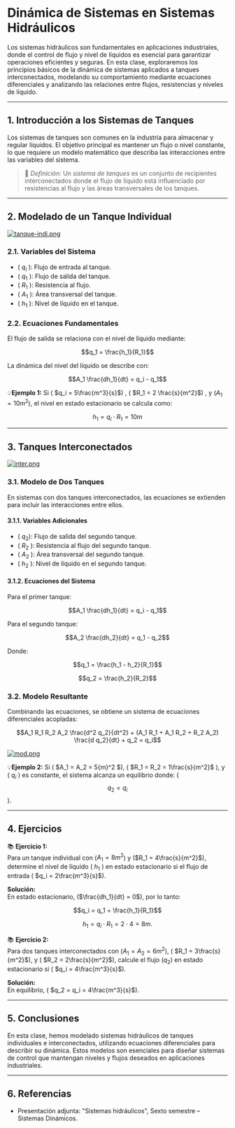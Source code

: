 # Dinámica de Sistemas en Sistemas Hidráulicos

Los sistemas hidráulicos son fundamentales en aplicaciones industriales, donde el control de flujo y nivel de líquidos es esencial para garantizar operaciones eficientes y seguras. En esta clase, exploraremos los principios básicos de la dinámica de sistemas aplicados a tanques interconectados, modelando su comportamiento mediante ecuaciones diferenciales y analizando las relaciones entre flujos, resistencias y niveles de líquido.

---

## 1. Introducción a los Sistemas de Tanques

Los sistemas de tanques son comunes en la industria para almacenar y regular líquidos. El objetivo principal es mantener un flujo o nivel constante, lo que requiere un modelo matemático que describa las interacciones entre las variables del sistema.

>🔑 *Definición:* Un *sistema de tanques* es un conjunto de recipientes interconectados donde el flujo de líquido está influenciado por resistencias al flujo y las áreas transversales de los tanques.

---

## 2. Modelado de un Tanque Individual

[![tanque-indi.png](https://i.postimg.cc/sX8sq4ft/tanque-indi.png)](https://postimg.cc/8Jh2rW6H)

### 2.1. Variables del Sistema
- \( $q_i$ \): Flujo de entrada al tanque.
- \( $q_1$ \): Flujo de salida del tanque.
- \( $R_1$ \): Resistencia al flujo.
- \( $A_1$ \): Área transversal del tanque.
- \( $h_1$ \): Nivel de líquido en el tanque.

### 2.2. Ecuaciones Fundamentales
El flujo de salida se relaciona con el nivel de líquido mediante:

$$q_1 = \frac{h_1}{R_1}$$

La dinámica del nivel del líquido se describe con:

$$A_1 \frac{dh_1}{dt} = q_i - q_1$$

💡**Ejemplo 1:** Si \( $q_i = 5\frac{m^3}{s}$) , \( $R_1 = 2 \frac{s}{m^2}$\) , y \($A_1 = 10{m}^2$\), el nivel en estado estacionario se calcula como:

$$h_1 = q_i \cdot R_1 = 10m$$

---

## 3. Tanques Interconectados

[![inter.png](https://i.postimg.cc/dtY9rPwT/inter.png)](https://postimg.cc/NLdTvnyg)

### 3.1. Modelo de Dos Tanques
En sistemas con dos tanques interconectados, las ecuaciones se extienden para incluir las interacciones entre ellos.

#### 3.1.1. Variables Adicionales
- \( $q_2$\): Flujo de salida del segundo tanque.
- \( $R_2$ \): Resistencia al flujo del segundo tanque.
- \( $A_2$ \): Área transversal del segundo tanque.
- \( $h_2$ \): Nivel de líquido en el segundo tanque.

#### 3.1.2. Ecuaciones del Sistema
Para el primer tanque:

$$A_1 \frac{dh_1}{dt} = q_i - q_1$$

Para el segundo tanque:

$$A_2 \frac{dh_2}{dt} = q_1 - q_2$$

Donde:

$$q_1 = \frac{h_1 - h_2}{R_1}$$

$$q_2 = \frac{h_2}{R_2}$$

### 3.2. Modelo Resultante
Combinando las ecuaciones, se obtiene un sistema de ecuaciones diferenciales acopladas:

$$A_1 R_1 R_2 A_2 \frac{d^2 q_2}{dt^2} + (A_1 R_1 + A_1 R_2 + R_2 A_2) \frac{d q_2}{dt} + q_2 = q_i$$

[![mod.png](https://i.postimg.cc/SsZp87zn/mod.png)](https://postimg.cc/mzFqW9j4)

💡**Ejemplo 2:**  Si \( $A_1 = A_2 = 5{m}^2 $\),  \( $R_1 = R_2 = 1\frac{s}{m^2}$ \),  y  \( $q_i$ \)  es constante, el sistema alcanza un equilibrio donde:
\( $$q_2 = q_i$$ \).

---

## 4. Ejercicios

📚 **Ejercicio 1:**  
Para un tanque individual con \($A_1 = 8{m^2}$\) y \($R_1 = 4\frac{s}{m^2}$\), determine el nivel de líquido \( $h_1$ \) en estado estacionario si el flujo de entrada \( $q_i = 2\frac{m^3}{s}$\).

**Solución:**  
En estado estacionario, \($\frac{dh_1}{dt} = 0$\), por lo tanto:

$$q_i = q_1 = \frac{h_1}{R_1}$$

$$h_1 = q_i \cdot R_1 = 2 \cdot 4 = 8{m}. $$

📚 **Ejercicio 2:**  
Para dos tanques interconectados con \($A_1 = A_2 = 6{m}^2$\), \( $R_1 = 3\frac{s}{m^2}$\), y \( $R_2 = 2\frac{s}{m^2}$\), calcule el flujo \($q_2$\) en estado estacionario si \( $q_i = 4\frac{m^3}{s}$\).

**Solución:**  
En equilibrio, \( $q_2 = q_i = 4\frac{m^3}{s}$\).

---

## 5. Conclusiones

En esta clase, hemos modelado sistemas hidráulicos de tanques individuales e interconectados, utilizando ecuaciones diferenciales para describir su dinámica. Estos modelos son esenciales para diseñar sistemas de control que mantengan niveles y flujos deseados en aplicaciones industriales.

---

## 6. Referencias

- Presentación adjunta: "Sistemas hidráulicos", Sexto semestre – Sistemas Dinámicos.
